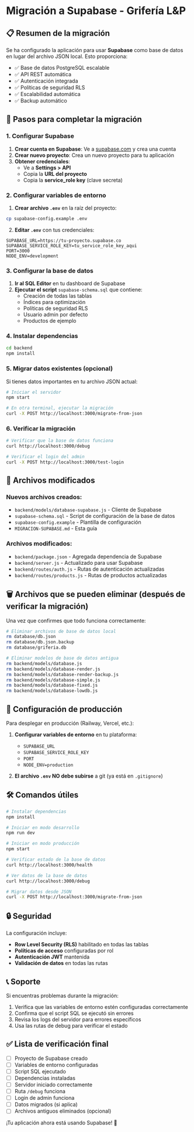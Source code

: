 # Migración a Supabase - Grifería L&P

## 📋 Resumen de la migración

Se ha configurado la aplicación para usar **Supabase** como base de datos en lugar del archivo JSON local. Esto proporciona:

- ✅ Base de datos PostgreSQL escalable
- ✅ API REST automática
- ✅ Autenticación integrada
- ✅ Políticas de seguridad RLS
- ✅ Escalabilidad automática
- ✅ Backup automático

## 🚀 Pasos para completar la migración

### 1. Configurar Supabase

1. **Crear cuenta en Supabase**: Ve a [supabase.com](https://supabase.com) y crea una cuenta
2. **Crear nuevo proyecto**: Crea un nuevo proyecto para tu aplicación
3. **Obtener credenciales**:
   - Ve a **Settings > API**
   - Copia la **URL del proyecto**
   - Copia la **service_role key** (clave secreta)

### 2. Configurar variables de entorno

1. **Crear archivo `.env`** en la raíz del proyecto:
```bash
cp supabase-config.example .env
```

2. **Editar `.env`** con tus credenciales:
```env
SUPABASE_URL=https://tu-proyecto.supabase.co
SUPABASE_SERVICE_ROLE_KEY=tu_service_role_key_aqui
PORT=3000
NODE_ENV=development
```

### 3. Configurar la base de datos

1. **Ir al SQL Editor** en tu dashboard de Supabase
2. **Ejecutar el script** `supabase-schema.sql` que contiene:
   - Creación de todas las tablas
   - Índices para optimización
   - Políticas de seguridad RLS
   - Usuario admin por defecto
   - Productos de ejemplo

### 4. Instalar dependencias

```bash
cd backend
npm install
```

### 5. Migrar datos existentes (opcional)

Si tienes datos importantes en tu archivo JSON actual:

```bash
# Iniciar el servidor
npm start

# En otra terminal, ejecutar la migración
curl -X POST http://localhost:3000/migrate-from-json
```

### 6. Verificar la migración

```bash
# Verificar que la base de datos funciona
curl http://localhost:3000/debug

# Verificar el login del admin
curl -X POST http://localhost:3000/test-login
```

## 📁 Archivos modificados

### Nuevos archivos creados:
- `backend/models/database-supabase.js` - Cliente de Supabase
- `supabase-schema.sql` - Script de configuración de la base de datos
- `supabase-config.example` - Plantilla de configuración
- `MIGRACION-SUPABASE.md` - Esta guía

### Archivos modificados:
- `backend/package.json` - Agregada dependencia de Supabase
- `backend/server.js` - Actualizado para usar Supabase
- `backend/routes/auth.js` - Rutas de autenticación actualizadas
- `backend/routes/products.js` - Rutas de productos actualizadas

## 🗑️ Archivos que se pueden eliminar (después de verificar la migración)

Una vez que confirmes que todo funciona correctamente:

```bash
# Eliminar archivos de base de datos local
rm database/db.json
rm database/db.json.backup
rm database/griferia.db

# Eliminar modelos de base de datos antigua
rm backend/models/database.js
rm backend/models/database-render.js
rm backend/models/database-render-backup.js
rm backend/models/database-simple.js
rm backend/models/database-fixed.js
rm backend/models/database-lowdb.js
```

## 🔧 Configuración de producción

Para desplegar en producción (Railway, Vercel, etc.):

1. **Configurar variables de entorno** en tu plataforma:
   - `SUPABASE_URL`
   - `SUPABASE_SERVICE_ROLE_KEY`
   - `PORT`
   - `NODE_ENV=production`

2. **El archivo `.env` NO debe subirse** a git (ya está en `.gitignore`)

## 🛠️ Comandos útiles

```bash
# Instalar dependencias
npm install

# Iniciar en modo desarrollo
npm run dev

# Iniciar en modo producción
npm start

# Verificar estado de la base de datos
curl http://localhost:3000/health

# Ver datos de la base de datos
curl http://localhost:3000/debug

# Migrar datos desde JSON
curl -X POST http://localhost:3000/migrate-from-json
```

## 🔒 Seguridad

La configuración incluye:
- **Row Level Security (RLS)** habilitado en todas las tablas
- **Políticas de acceso** configuradas por rol
- **Autenticación JWT** mantenida
- **Validación de datos** en todas las rutas

## 📞 Soporte

Si encuentras problemas durante la migración:

1. Verifica que las variables de entorno estén configuradas correctamente
2. Confirma que el script SQL se ejecutó sin errores
3. Revisa los logs del servidor para errores específicos
4. Usa las rutas de debug para verificar el estado

## ✅ Lista de verificación final

- [ ] Proyecto de Supabase creado
- [ ] Variables de entorno configuradas
- [ ] Script SQL ejecutado
- [ ] Dependencias instaladas
- [ ] Servidor iniciado correctamente
- [ ] Ruta `/debug` funciona
- [ ] Login de admin funciona
- [ ] Datos migrados (si aplica)
- [ ] Archivos antiguos eliminados (opcional)

¡Tu aplicación ahora está usando Supabase! 🎉
